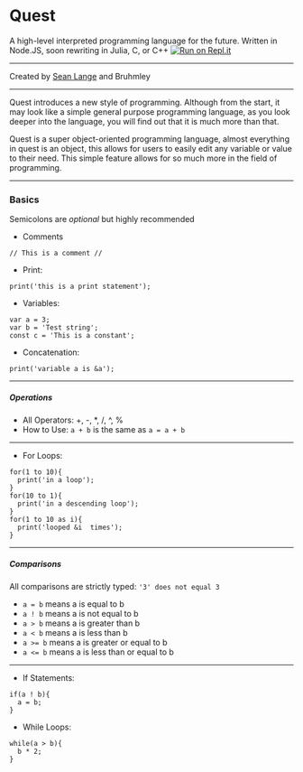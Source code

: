 # Quest
A high-level interpreted programming language for the future. Written in Node.JS, soon rewriting in Julia, C, or C++
[![Run on Repl.it](https://repl.it/badge/github/QuestLang/Quest)](https://repl.it/@QuestLang/Quest#index.js)
***
Created by [Sean Lange](https://spicedspices.repl.co) and Bruhmley
***
Quest introduces a new style of programming. Although from the start, it may look like a simple general purpose programming language, as you look deeper into the language, you will find out that it is much more than that.

Quest is a super object-oriented programming language, almost everything in quest is an object, this allows for users to easily edit any variable or value to their need. This simple feature allows for so much more in the field of programming.
***
### Basics
Semicolons are _optional_ but highly recommended
* Comments
```
// This is a comment //
```
* Print: 
```
print('this is a print statement');
```
* Variables: 
```
var a = 3;
var b = 'Test string';
const c = 'This is a constant';
```
* Concatenation: 
```
print('variable a is &a');
```
***
##### Operations
* All Operators: +, -, *, /, ^, %
* How to Use: `a + b` is the same as `a = a + b`
***
* For Loops: 
```
for(1 to 10){
  print('in a loop');
}
for(10 to 1){
  print('in a descending loop');
}
for(1 to 10 as i){
  print('looped &i  times');
}
```
***
##### Comparisons
All comparisons are strictly typed: `'3' does not equal 3`
* `a = b` means a is equal to b 
* `a ! b` means a is not equal to b
* `a > b` means a is greater than b
* `a < b` means a is less than b
* `a >= b` means a is greater or equal to b
* `a <= b` means a is less than or equal to b
***
* If Statements:
```
if(a ! b){
  a = b;
}
```
* While Loops:
```
while(a > b){
  b * 2;
}
```